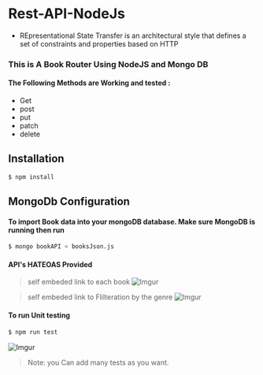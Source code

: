 # Rest-API-NodeJs
- REpresentational State Transfer is an architectural style that defines a set of constraints and properties based on HTTP

### This is A Book Router Using NodeJS and Mongo DB 

#### The Following Methods are Working and tested :

- Get
- post
- put
- patch
- delete

## Installation

```bash
$ npm install 
```


## MongoDb Configuration


#### To import Book data into your mongoDB database. Make sure MongoDB is running then run
```bash
$ mongo bookAPI < booksJson.js
```

#### API's HATEOAS Provided 

>self embeded link to each book
![Imgur](https://i.imgur.com/0ucW1zQ.png)

>self embeded link to Flilteration by the genre
![Imgur](https://i.imgur.com/6I2ffYe.png)

#### To run Unit testing
```bash
$ npm run test
``` 

![Imgur](https://i.imgur.com/UCU3mXQ.png)

>Note: you Can add many tests  as you want.





